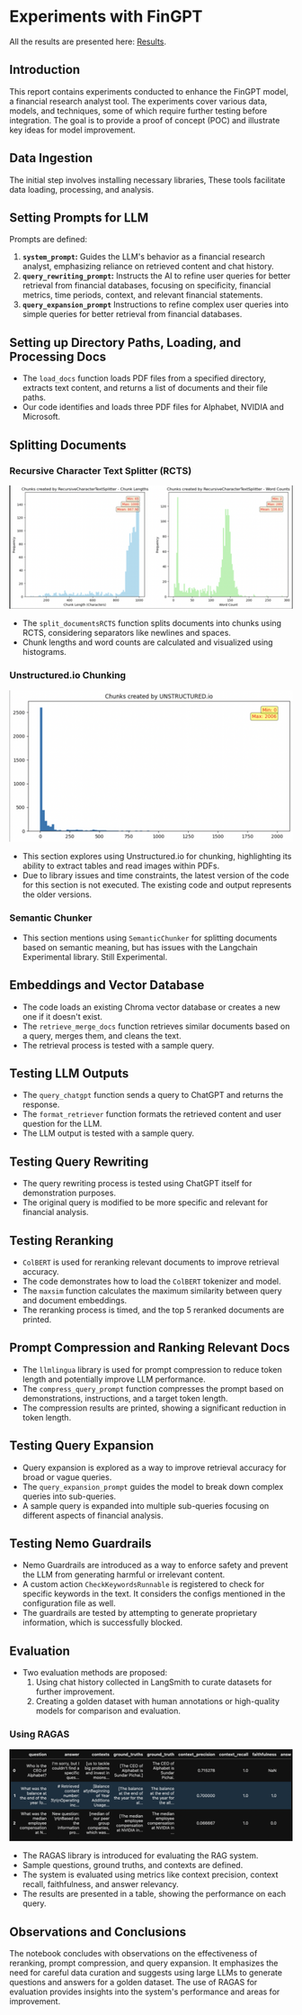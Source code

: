 # Experiments with FinGPT

All the results are presented here: [Results](https://github.com/xandie985/RAGFinanceChatBot/blob/main/notebooks/langsmith_groq_openaiembed.ipynb).

## Introduction

This report contains experiments conducted to enhance the FinGPT model, a financial research analyst tool. The experiments cover various data, models, and techniques, some of which require further testing before integration. The goal is to provide a proof of concept (POC) and illustrate key ideas for model improvement.

## Data Ingestion

The initial step involves installing necessary libraries, These tools facilitate data loading, processing, and analysis.

## Setting Prompts for LLM

Prompts are defined:

1.  **`system_prompt`:** Guides the LLM's behavior as a financial research analyst, emphasizing reliance on retrieved content and chat history.
2.  **`query_rewriting_prompt`:** Instructs the AI to refine user queries for better retrieval from financial databases, focusing on specificity, financial metrics, time periods, context, and relevant financial statements.
3. **`query_expansion_prompt`** Instructions to refine complex user queries into simple queries for better retrieval from financial databases.

## Setting up Directory Paths, Loading, and Processing Docs

*   The `load_docs` function loads PDF files from a specified directory, extracts text content, and returns a list of documents and their file paths.
*   Our code identifies and loads three PDF files for Alphabet, NVIDIA and Microsoft.

## Splitting Documents

### Recursive Character Text Splitter (RCTS)
![Alt text](images/image11.png)

*   The `split_documentsRCTS` function splits documents into chunks using RCTS, considering separators like newlines and spaces.
*   Chunk lengths and word counts are calculated and visualized using histograms.

### Unstructured.io Chunking
![Alt text](images/image12.png)
*   This section explores using Unstructured.io for chunking, highlighting its ability to extract tables and read images within PDFs.
*   Due to library issues and time constraints, the latest version of the code for this section is not executed. The existing code and output represents the older versions. 

### Semantic Chunker

*   This section mentions using `SemanticChunker` for splitting documents based on semantic meaning, but has issues with the Langchain Experimental library. Still Experimental. 

## Embeddings and Vector Database

*   The code loads an existing Chroma vector database or creates a new one if it doesn't exist.
*   The `retrieve_merge_docs` function retrieves similar documents based on a query, merges them, and cleans the text.
*   The retrieval process is tested with a sample query.

## Testing LLM Outputs

*   The `query_chatgpt` function sends a query to ChatGPT and returns the response.
*   The `format_retriever` function formats the retrieved content and user question for the LLM.
*   The LLM output is tested with a sample query.

## Testing Query Rewriting

*   The query rewriting process is tested using ChatGPT itself for demonstration purposes.
*   The original query is modified to be more specific and relevant for financial analysis.

## Testing Reranking

*   `ColBERT` is used for reranking relevant documents to improve retrieval accuracy.
*   The code demonstrates how to load the `ColBERT` tokenizer and model.
*   The `maxsim` function calculates the maximum similarity between query and document embeddings.
*   The reranking process is timed, and the top 5 reranked documents are printed.

## Prompt Compression and Ranking Relevant Docs

*   The `llmlingua` library is used for prompt compression to reduce token length and potentially improve LLM performance.
*   The `compress_query_prompt` function compresses the prompt based on demonstrations, instructions, and a target token length.
*   The compression results are printed, showing a significant reduction in token length.

## Testing Query Expansion

*   Query expansion is explored as a way to improve retrieval accuracy for broad or vague queries.
*   The `query_expansion_prompt` guides the model to break down complex queries into sub-queries.
*   A sample query is expanded into multiple sub-queries focusing on different aspects of financial analysis.

## Testing Nemo Guardrails
*   Nemo Guardrails are introduced as a way to enforce safety and prevent the LLM from generating harmful or irrelevant content.
*   A custom action `CheckKeywordsRunnable` is registered to check for specific keywords in the text. It considers the configs mentioned in the configuration file as well. 
*   The guardrails are tested by attempting to generate proprietary information, which is successfully blocked.

## Evaluation

*   Two evaluation methods are proposed:
    1.  Using chat history collected in LangSmith to curate datasets for further improvement.
    2.  Creating a golden dataset with human annotations or high-quality models for comparison and evaluation.

### Using RAGAS
![Alt text](images/image13.png)

*   The RAGAS library is introduced for evaluating the RAG system.
*   Sample questions, ground truths, and contexts are defined.
*   The system is evaluated using metrics like context precision, context recall, faithfulness, and answer relevancy.
*   The results are presented in a table, showing the performance on each query.

## Observations and Conclusions

The notebook concludes with observations on the effectiveness of reranking, prompt compression, and query expansion. It emphasizes the need for careful data curation and suggests using large LLMs to generate questions and answers for a golden dataset. The use of RAGAS for evaluation provides insights into the system's performance and areas for improvement.
